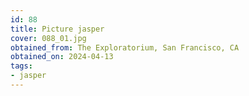 ```yaml
---
id: 88
title: Picture jasper
cover: 088_01.jpg
obtained_from: The Exploratorium, San Francisco, CA
obtained_on: 2024-04-13
tags:
- jasper
---
```

